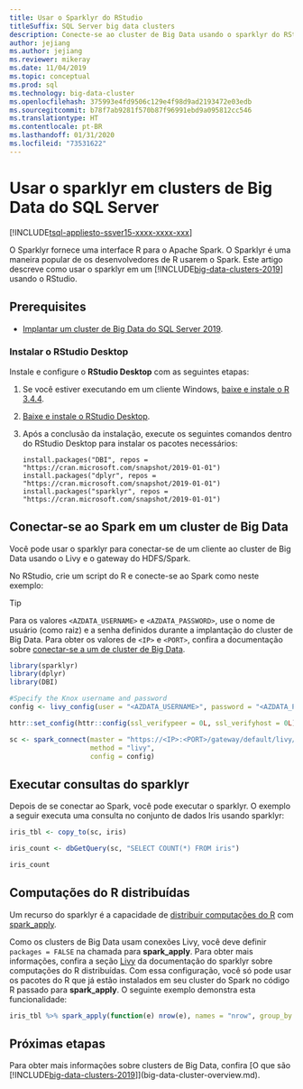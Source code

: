 ```yaml
---
title: Usar o Sparklyr do RStudio
titleSuffix: SQL Server big data clusters
description: Conecte-se ao cluster de Big Data usando o sparklyr do RStudio.
author: jejiang
ms.author: jejiang
ms.reviewer: mikeray
ms.date: 11/04/2019
ms.topic: conceptual
ms.prod: sql
ms.technology: big-data-cluster
ms.openlocfilehash: 375993e4fd9506c129e4f98d9ad2193472e03edb
ms.sourcegitcommit: b78f7ab9281f570b87f96991ebd9a095812cc546
ms.translationtype: HT
ms.contentlocale: pt-BR
ms.lasthandoff: 01/31/2020
ms.locfileid: "73531622"
---
```

# <a name="use-sparklyr-in-sql-server-big-data-cluster"></a>Usar o sparklyr em clusters de Big Data do SQL Server

[!INCLUDE[tsql-appliesto-ssver15-xxxx-xxxx-xxx](../includes/tsql-appliesto-ssver15-xxxx-xxxx-xxx.md)]

O Sparklyr fornece uma interface R para o Apache Spark. O Sparklyr é uma maneira popular de os desenvolvedores de R usarem o Spark. Este artigo descreve como usar o sparklyr em um [!INCLUDE[big-data-clusters-2019](../includes/ssbigdataclusters-ver15.md)] usando o RStudio.

## <a name="prerequisites"></a>Prerequisites

- [Implantar um cluster de Big Data do SQL Server 2019](quickstart-big-data-cluster-deploy.md).

### <a name="install-rstudio-desktop"></a>Instalar o RStudio Desktop

Instale e configure o **RStudio Desktop** com as seguintes etapas:

1. Se você estiver executando em um cliente Windows, [baixe e instale o R 3.4.4](https://cran.rstudio.com/bin/windows/base/old/3.4.4).

1. [Baixe e instale o RStudio Desktop](https://www.rstudio.com/products/rstudio/download/).

1. Após a conclusão da instalação, execute os seguintes comandos dentro do RStudio Desktop para instalar os pacotes necessários:

   ```RStudioDesktop
   install.packages("DBI", repos = "https://cran.microsoft.com/snapshot/2019-01-01")
   install.packages("dplyr", repos = "https://cran.microsoft.com/snapshot/2019-01-01")
   install.packages("sparklyr", repos = "https://cran.microsoft.com/snapshot/2019-01-01")
   ```

## <a name="connect-to-spark-in-a-big-data-cluster"></a>Conectar-se ao Spark em um cluster de Big Data

Você pode usar o sparklyr para conectar-se de um cliente ao cluster de Big Data usando o Livy e o gateway do HDFS/Spark. 

No RStudio, crie um script do R e conecte-se ao Spark como neste exemplo:

> [!TIP]
> Para os valores `<AZDATA_USERNAME>` e `<AZDATA_PASSWORD>`, use o nome de usuário (como raiz) e a senha definidos durante a implantação do cluster de Big Data. Para obter os valores de `<IP>` e `<PORT>`, confira a documentação sobre [conectar-se a um de cluster de Big Data](connect-to-big-data-cluster.md).

```r
library(sparklyr)
library(dplyr)
library(DBI)

#Specify the Knox username and password
config <- livy_config(user = "<AZDATA_USERNAME>", password = "<AZDATA_PASSWORD>")

httr::set_config(httr::config(ssl_verifypeer = 0L, ssl_verifyhost = 0L))

sc <- spark_connect(master = "https://<IP>:<PORT>/gateway/default/livy/v1",
                    method = "livy",
                    config = config)
```

## <a name="run-sparklyr-queries"></a>Executar consultas do sparklyr

Depois de se conectar ao Spark, você pode executar o sparklyr. O exemplo a seguir executa uma consulta no conjunto de dados Iris usando sparklyr:

```r
iris_tbl <- copy_to(sc, iris)

iris_count <- dbGetQuery(sc, "SELECT COUNT(*) FROM iris")

iris_count
```

## <a name="distributed-r-computations"></a>Computações do R distribuídas

Um recurso do sparklyr é a capacidade de [distribuir computações do R](https://spark.rstudio.com/guides/distributed-r/) com [spark_apply](https://spark.rstudio.com/reference/spark_apply/).

Como os clusters de Big Data usam conexões Livy, você deve definir `packages = FALSE` na chamada para **spark_apply**. Para obter mais informações, confira a seção [Livy](https://spark.rstudio.com/guides/distributed-r/#livy) da documentação do sparklyr sobre computações do R distribuídas. Com essa configuração, você só pode usar os pacotes do R que já estão instalados em seu cluster do Spark no código R passado para **spark_apply**. O seguinte exemplo demonstra esta funcionalidade:

```r
iris_tbl %>% spark_apply(function(e) nrow(e), names = "nrow", group_by = "Species", packages = FALSE)
```

## <a name="next-steps"></a>Próximas etapas

Para obter mais informações sobre clusters de Big Data, confira [O que são [!INCLUDE[big-data-clusters-2019](../includes/ssbigdataclusters-ver15.md)]](big-data-cluster-overview.md).
